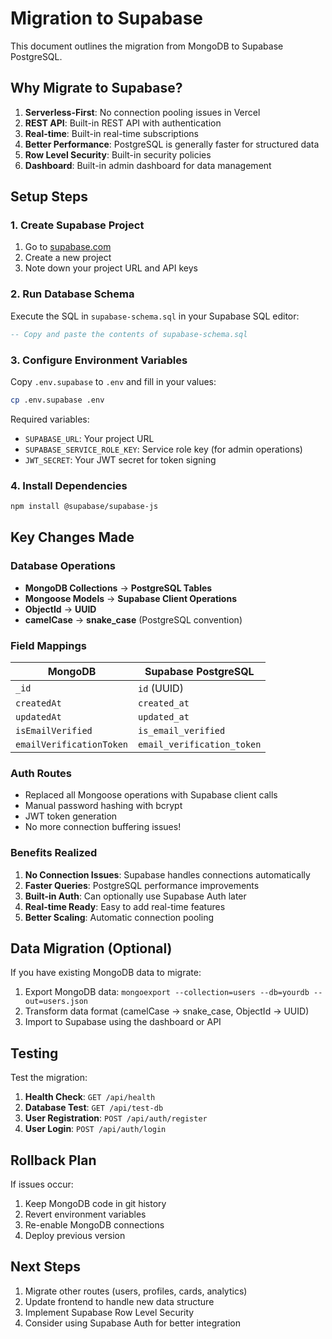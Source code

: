 # Migration to Supabase

This document outlines the migration from MongoDB to Supabase PostgreSQL.

## Why Migrate to Supabase?

1. **Serverless-First**: No connection pooling issues in Vercel
2. **REST API**: Built-in REST API with authentication
3. **Real-time**: Built-in real-time subscriptions
4. **Better Performance**: PostgreSQL is generally faster for structured data
5. **Row Level Security**: Built-in security policies
6. **Dashboard**: Built-in admin dashboard for data management

## Setup Steps

### 1. Create Supabase Project

1. Go to [supabase.com](https://supabase.com)
2. Create a new project
3. Note down your project URL and API keys

### 2. Run Database Schema

Execute the SQL in `supabase-schema.sql` in your Supabase SQL editor:

```sql
-- Copy and paste the contents of supabase-schema.sql
```

### 3. Configure Environment Variables

Copy `.env.supabase` to `.env` and fill in your values:

```bash
cp .env.supabase .env
```

Required variables:
- `SUPABASE_URL`: Your project URL
- `SUPABASE_SERVICE_ROLE_KEY`: Service role key (for admin operations)
- `JWT_SECRET`: Your JWT secret for token signing

### 4. Install Dependencies

```bash
npm install @supabase/supabase-js
```

## Key Changes Made

### Database Operations

- **MongoDB Collections** → **PostgreSQL Tables**
- **Mongoose Models** → **Supabase Client Operations**
- **ObjectId** → **UUID**
- **camelCase** → **snake_case** (PostgreSQL convention)

### Field Mappings

| MongoDB | Supabase PostgreSQL |
|---------|-------------------|
| `_id` | `id` (UUID) |
| `createdAt` | `created_at` |
| `updatedAt` | `updated_at` |
| `isEmailVerified` | `is_email_verified` |
| `emailVerificationToken` | `email_verification_token` |

### Auth Routes

- Replaced all Mongoose operations with Supabase client calls
- Manual password hashing with bcrypt
- JWT token generation
- No more connection buffering issues!

### Benefits Realized

1. **No Connection Issues**: Supabase handles connections automatically
2. **Faster Queries**: PostgreSQL performance improvements
3. **Built-in Auth**: Can optionally use Supabase Auth later
4. **Real-time Ready**: Easy to add real-time features
5. **Better Scaling**: Automatic connection pooling

## Data Migration (Optional)

If you have existing MongoDB data to migrate:

1. Export MongoDB data: `mongoexport --collection=users --db=yourdb --out=users.json`
2. Transform data format (camelCase → snake_case, ObjectId → UUID)
3. Import to Supabase using the dashboard or API

## Testing

Test the migration:

1. **Health Check**: `GET /api/health`
2. **Database Test**: `GET /api/test-db`
3. **User Registration**: `POST /api/auth/register`
4. **User Login**: `POST /api/auth/login`

## Rollback Plan

If issues occur:
1. Keep MongoDB code in git history
2. Revert environment variables
3. Re-enable MongoDB connections
4. Deploy previous version

## Next Steps

1. Migrate other routes (users, profiles, cards, analytics)
2. Update frontend to handle new data structure
3. Implement Supabase Row Level Security
4. Consider using Supabase Auth for better integration